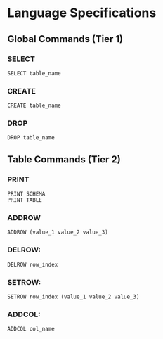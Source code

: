 # Language Specifications

## Global Commands (Tier 1)

### SELECT

```
SELECT table_name
```

### CREATE

```
CREATE table_name
```

### DROP

```
DROP table_name
```

## Table Commands (Tier 2)

### PRINT
```
PRINT SCHEMA
PRINT TABLE
```

### ADDROW

```
ADDROW (value_1 value_2 value_3)
```

### DELROW:

```
DELROW row_index
```

### SETROW: 
```
SETROW row_index (value_1 value_2 value_3)
```

### ADDCOL:
```
ADDCOL col_name
```
